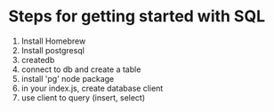 # Steps for getting started with SQL

1. Install Homebrew
2. Install postgresql
3. createdb
4. connect to db and create a table
5. install 'pg' node package
6. in your index.js, create database client
7. use client to query (insert, select)
